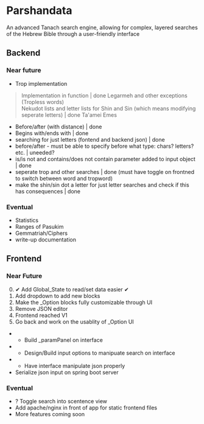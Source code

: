 # Parshandata
An advanced Tanach search engine, allowing for complex, layered searches of the Hebrew Bible through a user-friendly interface

## Backend

### Near future
* Trop implementation 
>	Implementation in function | done
>	Legarmeh and other exceptions (Tropless words)  
>	Nekudot lists and letter lists for Shin and Sin (which means modifying seperate letters) | done
>	Ta'amei Emes  

* Before/after (with distance) | done
* Begins with/ends with | done
* searching for just letters (fontend and backend json) | done
* before/after - must be able to specify before what type: chars? letters? etc. | uneeded?
* is/is not and contains/does not contain parameter added to input object | done
* seperate trop and other searches | done (must have toggle on frontned to switch between word and tropword)
* make the shin/sin dot a letter for just letter searches and check if this has consequences | done

### Eventual
* Statistics
* Ranges of Pasukim
* Gemmatriah/Ciphers
* write-up documentation

## Frontend

### Near Future
0.	✔ Add Global_State to read/set data easier ✔
1.	Add dropdown to add new blocks
2.	Make the _Option blocks fully customizable through UI
3.	Remove JSON editor
4.	Frontend reached V1
5.	Go back and work on the usablity of _Option UI

*	- Build _paramPanel on interface
*	- Design/Build input options to manipuate search on interface
*	- Have interface manipulate json properly
*	Serialize json input on spring boot server

### Eventual
*	? Toggle search into scentence view
*	Add apache/nginx in front of app for static frontend files
*	More features coming soon